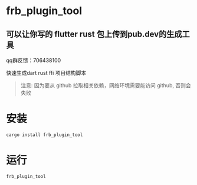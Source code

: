 # frb_plugin_tool


## 可以让你写的 flutter rust 包上传到pub.dev的生成工具


qq群反馈：706438100

快速生成dart rust ffi 项目结构脚本


> 注意: 因为要从 github 拉取相关依赖，网络环境需要能访问 github, 否则会失败

# 安装

```bash
cargo install frb_plugin_tool
```


# 运行

```bash
frb_plugin_tool
```


